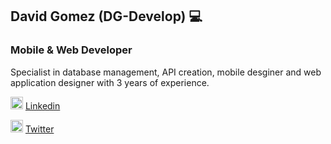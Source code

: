 ## David Gomez (DG-Develop) 💻
### Mobile & Web Developer

Specialist in database management, API creation, mobile desginer and web application designer with 3 years of experience.

<img src="https://cdn-icons-png.flaticon.com/512/174/174857.png" width="20" height="20">  [Linkedin](https://www.linkedin.com/in/davidagp/)

<img src="https://upload.wikimedia.org/wikipedia/commons/thumb/4/4f/Twitter-logo.svg/934px-Twitter-logo.svg.png" width="20" height="20">  [Twitter](https://twitter.com/DGDevelop)
